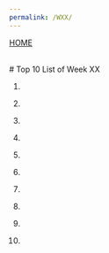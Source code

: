 ```yaml
---
permalink: /WXX/
---
```

[HOME](../)

<br>
# Top 10 List of Week XX

1. []()<br>


2. []()<br>


3. []()<br>


4. []()<br>


5. []()<br>


6. []()<br>


7. []()<br>


8. []()<br>


9. []()<br>


10. []()<br>
